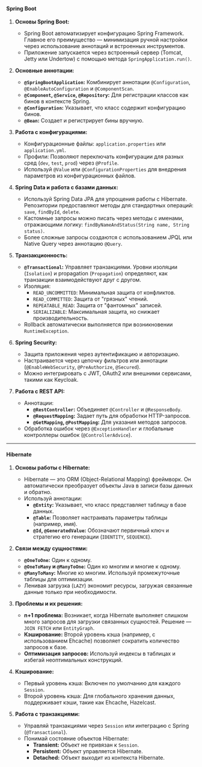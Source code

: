 

#### **Spring Boot**

1. **Основы Spring Boot:**
    
    - Spring Boot автоматизирует конфигурацию Spring Framework. Главное его преимущество — минимизация ручной настройки через использование аннотаций и встроенных инструментов.
    - Приложение запускается через встроенный сервер (Tomcat, Jetty или Undertow) с помощью метода `SpringApplication.run()`.
2. **Основные аннотации:**
    
    - **`@SpringBootApplication`:** Комбинирует аннотации `@Configuration`, `@EnableAutoConfiguration` и `@ComponentScan`.
    - **`@Component`, `@Service`, `@Repository`:** Для регистрации классов как бинов в контексте Spring.
    - **`@Configuration`:** Указывает, что класс содержит конфигурацию бинов.
    - **`@Bean`:** Создает и регистрирует бины вручную.
3. **Работа с конфигурациями:**
    
    - Конфигурационные файлы: `application.properties` или `application.yml`.
    - Профили: Позволяют переключать конфигурации для разных сред (`dev`, `test`, `prod`) через `@Profile`.
    - Используй `@Value` или `@ConfigurationProperties` для внедрения параметров из конфигурационных файлов.
4. **Spring Data и работа с базами данных:**
    
    - Используй Spring Data JPA для упрощения работы с Hibernate. Репозитории предоставляют методы для стандартных операций: `save`, `findById`, `delete`.
    - Кастомные запросы можно писать через методы с именами, отражающими логику: `findByNameAndStatus(String name, String status)`.
    - Более сложные запросы создаются с использованием JPQL или Native Query через аннотацию `@Query`.
5. **Транзакционность:**
    
    - **`@Transactional`:** Управляет транзакциями. Уровни изоляции (`Isolation`) и propagation (`Propagation`) определяют, как транзакции взаимодействуют друг с другом.
    - Изоляция:
        - `READ_UNCOMMITTED`: Минимальная защита от конфликтов.
        - `READ_COMMITTED`: Защита от "грязных" чтений.
        - `REPEATABLE_READ`: Защита от "фантомных" записей.
        - `SERIALIZABLE`: Максимальная защита, но снижает производительность.
    - Rollback автоматически выполняется при возникновении `RuntimeException`.
6. **Spring Security:**
    
    - Защита приложения через аутентификацию и авторизацию.
    - Настраивается через цепочку фильтров или аннотации (`@EnableWebSecurity`, `@PreAuthorize`, `@Secured`).
    - Можно интегрировать с JWT, OAuth2 или внешними сервисами, такими как Keycloak.
7. **Работа с REST API:**
    
    - Аннотации:
        - **`@RestController`:** Объединяет `@Controller` и `@ResponseBody`.
        - **`@RequestMapping`:** Задает путь для обработки HTTP-запросов.
        - **`@GetMapping`, `@PostMapping`:** Для указания методов запросов.
    - Обработка ошибок через `@ExceptionHandler` и глобальные контроллеры ошибок (`@ControllerAdvice`).

---

#### **Hibernate**

1. **Основы работы с Hibernate:**
    
    - Hibernate — это ORM (Object-Relational Mapping) фреймворк. Он автоматически преобразует объекты Java в записи базы данных и обратно.
    - Используй аннотации:
        - **`@Entity`:** Указывает, что класс представляет таблицу в базе данных.
        - **`@Table`:** Позволяет настраивать параметры таблицы (например, имя).
        - **`@Id`, `@GeneratedValue`:** Обозначают первичный ключ и стратегию его генерации (`IDENTITY`, `SEQUENCE`).
2. **Связи между сущностями:**
    
    - **`@OneToOne`:** Один к одному.
    - **`@OneToMany` и `@ManyToOne`:** Один ко многим и многие к одному.
    - **`@ManyToMany`:** Многие ко многим. Используй промежуточные таблицы для оптимизации.
    - Ленивая загрузка (`LAZY`) экономит ресурсы, загружая связанные данные только при необходимости.
3. **Проблемы и их решения:**
    
    - **n+1 проблема:** Возникает, когда Hibernate выполняет слишком много запросов для загрузки связанных сущностей. Решение — `JOIN FETCH` или `EntityGraph`.
    - **Кэширование:** Второй уровень кэша (например, с использованием Ehcache) позволяет сократить количество запросов к базе.
    - **Оптимизация запросов:** Используй индексы в таблицах и избегай неоптимальных конструкций.
4. **Кэширование:**
    
    - Первый уровень кэша: Включен по умолчанию для каждого `Session`.
    - Второй уровень кэша: Для глобального хранения данных, поддерживает кэши, такие как Ehcache, Hazelcast.
5. **Работа с транзакциями:**
    
    - Управляй транзакциями через `Session` или интеграцию с Spring (`@Transactional`).
    - Понимай состояние объектов Hibernate:
        - **Transient:** Объект не привязан к `Session`.
        - **Persistent:** Объект управляется Hibernate.
        - **Detached:** Объект выходит из контекста Hibernate.
